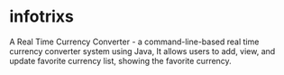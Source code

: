 # infotrixs
A Real Time Currency Converter - a command-line-based real time currency converter system using Java, It allows users to add, view, and update favorite currency list, showing the favorite currency.
